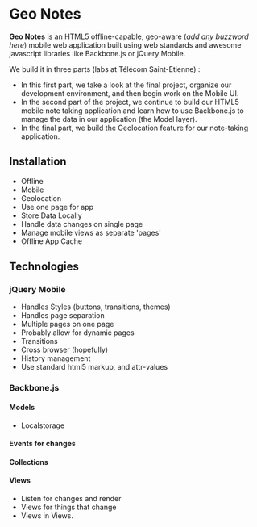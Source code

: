 Geo Notes
=========

**Geo Notes** is an HTML5 offline-capable, geo-aware (*add any buzzword here*) mobile web application built using web standards and awesome javascript libraries like Backbone.js or jQuery Mobile.

We build it in three parts (labs at Télécom Saint-Etienne) :

+ In this first part, we take a look at the final project, organize our development environment, and then begin work on the Mobile UI.
+ In the second part of the project, we continue to build our HTML5 mobile note taking application and learn how to use Backbone.js to manage the data in our application (the Model layer).
+ In the final part, we build the Geolocation feature for our note-taking application.

## Installation ##

+ Offline
+ Mobile
+ Geolocation
+ Use one page for app
+ Store Data Locally
+ Handle data changes on single page
+ Manage mobile views as separate 'pages'
+ Offline App Cache

## Technologies ##

### jQuery Mobile

+ Handles Styles (buttons, transitions, themes)
+ Handles page separation
+ Multiple pages on one page
+ Probably allow for dynamic pages
+ Transitions
+ Cross browser (hopefully)
+ History management
+ Use standard html5 markup, and attr-values

### Backbone.js

#### Models
+ Localstorage

#### Events for changes

#### Collections

#### Views
+ Listen for changes and render
+ Views for things that change
+ Views in Views.